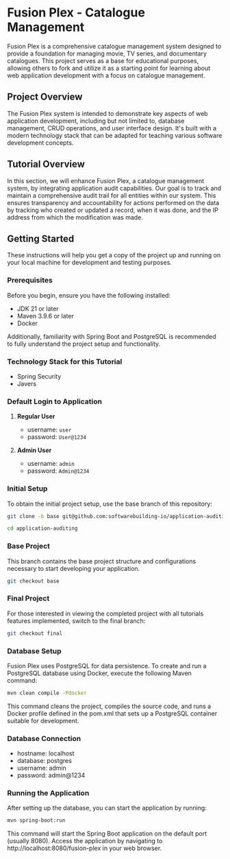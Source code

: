 # Fusion Plex - Catalogue Management

Fusion Plex is a comprehensive catalogue management system designed to provide a foundation for managing movie, TV series, and documentary catalogues. This project serves as a base for educational purposes, allowing others to fork and utilize it as a starting point for learning about web application development with a focus on catalogue management.

## Project Overview

The Fusion Plex system is intended to demonstrate key aspects of web application development, including but not limited to, database management, CRUD operations, and user interface design. It's built with a modern technology stack that can be adapted for teaching various software development concepts.

## Tutorial Overview

In this section, we will enhance Fusion Plex, a catalogue management system, by integrating application audit capabilities. Our goal is to track and maintain a comprehensive audit trail for all entities within our system. This ensures transparency and accountability for actions performed on the data by tracking who created or updated a record, when it was done, and the IP address from which the modification was made.

## Getting Started

These instructions will help you get a copy of the project up and running on your local machine for development and testing purposes.

### Prerequisites

Before you begin, ensure you have the following installed:
- JDK 21 or later
- Maven 3.9.6 or later
- Docker

Additionally, familiarity with Spring Boot and PostgreSQL is recommended to fully understand the project setup and functionality.

### Technology Stack for this Tutorial

- Spring Security
- Javers

### Default Login to Application

1. **Regular User**
    - username: `user`
    - password: `User@1234`

2. **Admin User**
    - username: `admin`
    - password: `Admin@1234`

### Initial Setup

To obtain the initial project setup, use the base branch of this repository:

```bash
git clone -b base git@github.com:softwarebuilding-io/application-auditing.git

cd application-auditing
```

### Base Project
This branch contains the base project structure and configurations necessary to start developing your application.

```bash
git checkout base
```

### Final Project
For those interested in viewing the completed project with all tutorials features implemented, switch to the final branch:

```bash
git checkout final
```

### Database Setup
Fusion Plex uses PostgreSQL for data persistence. To create and run a PostgreSQL database using Docker, execute the following Maven command:

```bash
mvn clean compile -Pdocker
```
This command cleans the project, compiles the source code, and runs a Docker profile defined in the pom.xml that sets up a PostgreSQL container suitable for development.

### Database Connection

- hostname: localhost
- database: postgres
- username: admin
- password: admin@1234


### Running the Application
After setting up the database, you can start the application by running:

```bash
mvn spring-boot:run
```
This command will start the Spring Boot application on the default port (usually 8080). Access the application by navigating to http://localhost:8080/fusion-plex in your web browser.